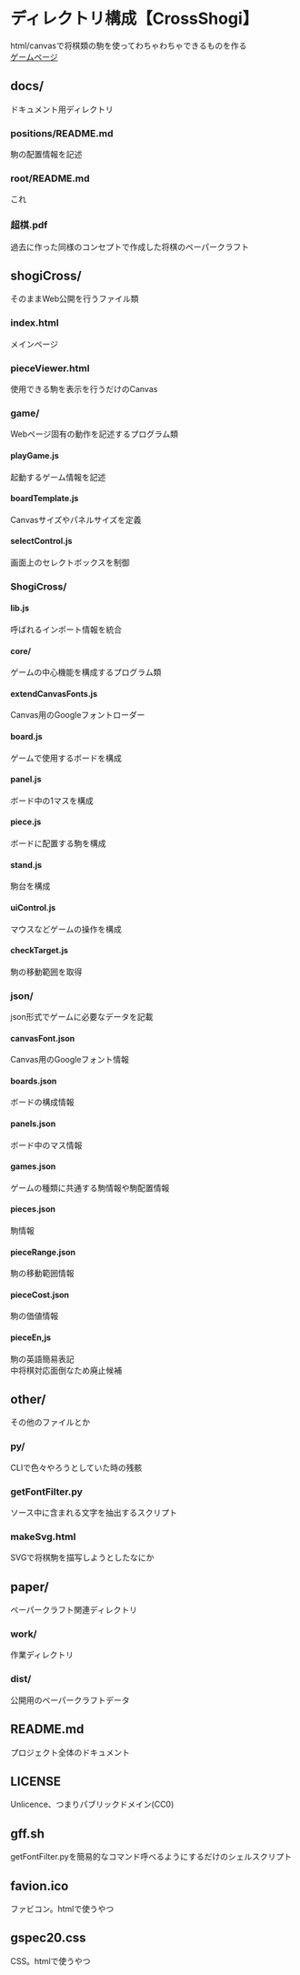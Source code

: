 # ディレクトリ構成【CrossShogi】
html/canvasで将棋類の駒を使ってわちゃわちゃできるものを作る  
[ゲームページ](http://tool.yosgspec.com/shogiCross/)

## docs/
ドキュメント用ディレクトリ

### positions/README.md
駒の配置情報を記述

### root/README.md
これ

### 超棋.pdf
過去に作った同様のコンセプトで作成した将棋のペーパークラフト

## shogiCross/
そのままWeb公開を行うファイル類

### index.html
メインページ

### pieceViewer.html
使用できる駒を表示を行うだけのCanvas

### game/
Webページ固有の動作を記述するプログラム類

#### playGame.js
起動するゲーム情報を記述

#### boardTemplate.js
Canvasサイズやパネルサイズを定義

#### selectControl.js
画面上のセレクトボックスを制御

### ShogiCross/
#### lib.js
呼ばれるインポート情報を統合

#### core/
ゲームの中心機能を構成するプログラム類

#### extendCanvasFonts.js
Canvas用のGoogleフォントローダー

#### board.js
ゲームで使用するボードを構成

#### panel.js
ボード中の1マスを構成

#### piece.js
ボードに配置する駒を構成

#### stand.js
駒台を構成

#### uiControl.js
マウスなどゲームの操作を構成

#### checkTarget.js
駒の移動範囲を取得

### json/
json形式でゲームに必要なデータを記載

#### canvasFont.json
Canvas用のGoogleフォント情報

#### boards.json
ボードの構成情報

#### panels.json
ボード中のマス情報

#### games.json
ゲームの種類に共通する駒情報や駒配置情報

#### pieces.json
駒情報

#### pieceRange.json
駒の移動範囲情報

#### pieceCost.json
駒の価値情報

#### pieceEn,js
駒の英語簡易表記  
中将棋対応面倒なため廃止候補

## other/
その他のファイルとか

### py/
CLIで色々やろうとしていた時の残骸

### getFontFilter.py
ソース中に含まれる文字を抽出するスクリプト

### makeSvg.html
SVGで将棋駒を描写しようとしたなにか

## paper/
ペーパークラフト関連ディレクトリ

### work/
作業ディレクトリ

### dist/
公開用のペーパークラフトデータ

## README.md
プロジェクト全体のドキュメント

## LICENSE
Unlicence、つまりパブリックドメイン(CC0)

## gff.sh
getFontFilter.pyを簡易的なコマンド呼べるようにするだけのシェルスクリプト

## favion.ico
ファビコン。htmlで使うやつ

## gspec20.css
CSS。htmlで使うやつ
